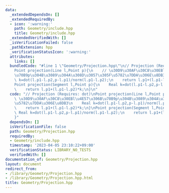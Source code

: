 ```yaml
---
data:
  _extendedDependsOn: []
  _extendedRequiredBy:
  - icon: ':warning:'
    path: Geometry/include.hpp
    title: Geometry/include.hpp
  _extendedVerifiedWith: []
  _isVerificationFailed: false
  _pathExtension: hpp
  _verificationStatusIcon: ':warning:'
  attributes:
    links: []
  bundledCode: "#line 1 \"Geometry/Projection.hpp\"\n// Projection (Requires: dot)\n\
    Point projection(Line l,Point p){\n    // \u30D9\u30AF\u30C8\u30EBl\u4E57\u306B\
    \u70B9p\u304B\u3089\u304A\u308D\u3057\u305F\u5782\u7DDA\u306E\u8DB3\n    Real\
    \ k=dot(l.p1-l.p2,p-l.p1)/norm(l.p1-l.p2);\n    return l.p1+(l.p1-l.p2)*k;\n}\n\
    Point projection(Segment l,Point p){\n    Real k=dot(l.p1-l.p2,p-l.p1)/norm(l.p1-l.p2);\n\
    \    return l.p1+(l.p1-l.p2)*k;\n}\n"
  code: "// Projection (Requires: dot)\nPoint projection(Line l,Point p){\n    //\
    \ \u30D9\u30AF\u30C8\u30EBl\u4E57\u306B\u70B9p\u304B\u3089\u304A\u308D\u3057\u305F\
    \u5782\u7DDA\u306E\u8DB3\n    Real k=dot(l.p1-l.p2,p-l.p1)/norm(l.p1-l.p2);\n\
    \    return l.p1+(l.p1-l.p2)*k;\n}\nPoint projection(Segment l,Point p){\n   \
    \ Real k=dot(l.p1-l.p2,p-l.p1)/norm(l.p1-l.p2);\n    return l.p1+(l.p1-l.p2)*k;\n\
    }"
  dependsOn: []
  isVerificationFile: false
  path: Geometry/Projection.hpp
  requiredBy:
  - Geometry/include.hpp
  timestamp: '2023-04-05 23:10:22+09:00'
  verificationStatus: LIBRARY_NO_TESTS
  verifiedWith: []
documentation_of: Geometry/Projection.hpp
layout: document
redirect_from:
- /library/Geometry/Projection.hpp
- /library/Geometry/Projection.hpp.html
title: Geometry/Projection.hpp
---
```

